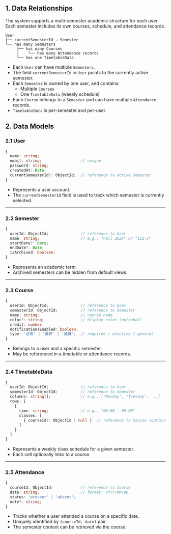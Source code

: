 ## 1. Data Relationships

The system supports a multi-semester academic structure for each user. Each semester includes its own courses, schedule, and attendance records.

```
User
├── currentSemesterId → Semester
└── has many Semesters
     ├── has many Courses
     │    └── has many Attendance records
     └── has one TimetableData
```

- Each `User` can have multiple `Semesters`.
- The field `currentSemesterId` in `User` points to the currently active semester.
- Each `Semester` is owned by one user, and contains:
  - Multiple `Courses`
  - One `TimetableData` (weekly schedule)
- Each `Course` belongs to a `Semester` and can have multiple `Attendance` records.
- `TimetableData` is per-semester and per-user.


## 2. Data Models

### 2.1 User

```ts
{
  name: string;
  email: string;                 // unique
  password: string;
  createdAt: Date;
  currentSemesterId?: ObjectId;  // reference to active Semester
}
```

- Represents a user account.
- The `currentSemesterId` field is used to track which semester is currently selected.

---

### 2.2 Semester

```ts
{
  userId: ObjectId;              // reference to User
  name: string;                  // e.g., "Fall 2025" or "112-1"
  startDate?: Date;
  endDate?: Date;
  isArchived: boolean;
}
```

- Represents an academic term.
- Archived semesters can be hidden from default views.

---

### 2.3 Course

```ts
{
  userId: ObjectId;              // reference to User
  semesterId: ObjectId;          // reference to Semester
  name: string;                  // course name
  color?: string;                // display color (optional)
  credit: number;
  notificationsEnabled: boolean;
  type: '必修' | '選修' | '通識';  // required / elective / general
}
```

- Belongs to a user and a specific semester.
- May be referenced in a timetable or attendance records.

---

### 2.4 TimetableData

```ts
{
  userId: ObjectId;              // reference to User
  semesterId: ObjectId;          // reference to Semester
  columns: string[];             // e.g., ["Monday", "Tuesday", ...]
  rows: [
    {
      time: string;              // e.g., "08:00 - 09:00"
      classes: [
        { courseId?: ObjectId | null }  // reference to Course (optional)
      ]
    }
  ]
}
```

- Represents a weekly class schedule for a given semester.
- Each cell optionally links to a course.

---

### 2.5 Attendance

```ts
{
  courseId: ObjectId;            // reference to Course
  date: string;                  // format: YYYY-MM-DD
  status: 'present' | 'absent';
  note?: string;
}
```

- Tracks whether a user attended a course on a specific date.
- Uniquely identified by `(courseId, date)` pair.
- The semester context can be retrieved via the course.
